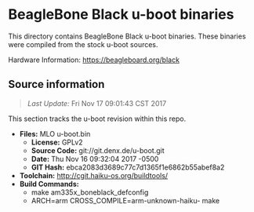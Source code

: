 BeagleBone Black u-boot binaries
===================

This directory contains BeagleBone Black u-boot binaries.
These binaries were compiled from the stock u-boot sources.

Hardware Information: <https://beagleboard.org/black>

Source information
-------------
> *Last Update:* Fri Nov 17 09:01:43 CST 2017

This section tracks the u-boot revision within this repo.

* **Files:**  MLO u-boot.bin
  * **License:** GPLv2
  * **Source Code:** git://git.denx.de/u-boot.git
  * **Date:** Thu Nov 16 09:32:04 2017 -0500
  * **GIT Hash:** ebca2083d3689c77c7d1365f1e6862b55abef8a2
* **Toolchain:** http://cgit.haiku-os.org/buildtools/
* **Build Commands:**
  * make am335x_boneblack_defconfig
  * ARCH=arm CROSS_COMPILE=arm-unknown-haiku- make
